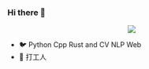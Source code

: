 ### Hi there 👋


<p align="center"> 
  <img src="https://profile-counter.glitch.me/425776024/count.svg"/>
</p>

- 🐦 Python Cpp Rust and CV NLP Web
- 🌱 打工人

